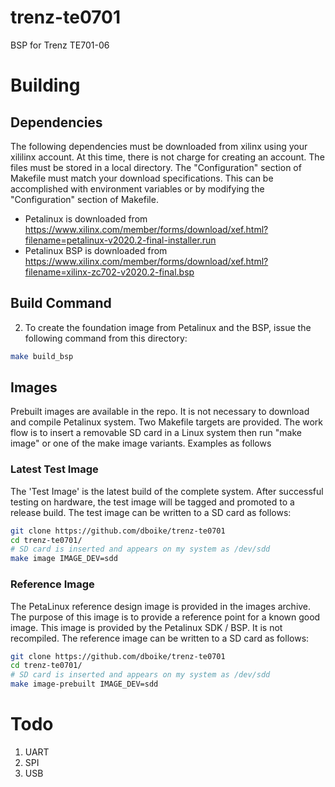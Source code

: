 # trenz-te0701
BSP for Trenz TE701-06

# Building
## Dependencies

The following dependencies must be downloaded from xilinx using your xililinx
account.  At this time, there is not charge for creating an account.  The files
must be stored in a local directory.  The "Configuration" section of 
Makefile must match your download specifications.  This can be accomplished
with environment variables or by modifying the "Configuration" section of
Makefile.

* Petalinux is downloaded from https://www.xilinx.com/member/forms/download/xef.html?filename=petalinux-v2020.2-final-installer.run
* Petalinux BSP is downloaded from https://www.xilinx.com/member/forms/download/xef.html?filename=xilinx-zc702-v2020.2-final.bsp

## Build Command
2. To create the foundation image from Petalinux and the BSP, issue the following command from this directory:

```bash
make build_bsp
```
## Images
Prebuilt images are available in the repo.  It is not necessary to download and compile Petalinux system.  Two Makefile targets are provided.  The work flow is to insert a removable SD card in a Linux system then run "make image" or one of the make image variants.  Examples as follows
### Latest Test Image
The 'Test Image' is the latest build of the complete system.  After successful testing on hardware, the test image will be tagged and promoted to a release build. The test image can be written to a SD card as follows:
```bash
git clone https://github.com/dboike/trenz-te0701
cd trenz-te0701/
# SD card is inserted and appears on my system as /dev/sdd
make image IMAGE_DEV=sdd
```
### Reference Image
The PetaLinux reference design image is provided in the images archive.  The purpose of this image is to provide a reference point for a known good image.  This image is provided by the Petalinux SDK / BSP.  It is not recompiled. The reference image can be written to a SD card as follows:
```bash
git clone https://github.com/dboike/trenz-te0701
cd trenz-te0701/
# SD card is inserted and appears on my system as /dev/sdd
make image-prebuilt IMAGE_DEV=sdd
```

# Todo
1. UART
2. SPI
3. USB

